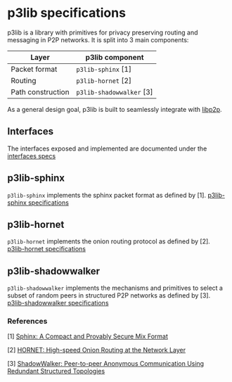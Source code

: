 # p3lib specifications

p3lib is a library with primitives for privacy preserving routing and messaging 
in P2P networks. It is split into 3 main components:

| Layer | p3lib component |
| --- | --- |
| Packet format  | `p3lib-sphinx` [1]  |
| Routing  | `p3lib-hornet` [2]  |
| Path construction | `p3lib-shadowwalker` [3]  |

As a general design goal, p3lib is built to seamlessly integrate with
[libp2p](https://github.com/libp2p).

## Interfaces

The interfaces exposed and implemented are documented under the 
[interfaces specs](./interfaces.md)

## p3lib-sphinx

`p3lib-sphinx` implements the sphinx packet format as defined by [1].
[p3lib-sphinx specifications](./p3lib-sphinx-specs.md)

## p3lib-hornet

`p3lib-hornet` implements the onion routing protocol as defined by [2].
[p3lib-hornet specifications](./p3lib-hornet-specs.md)

## p3lib-shadowwalker

`p3lib-shadowwalker` implements the mechanisms and primitives to select a subset
 of random peers in structured P2P networks as defined by [3].
[p3lib-shadowwalker specifications](./p3lib-shadowwalker-specs.md)

### References

[1] [Sphinx: A Compact and Provably Secure Mix Format](https://www.cypherpunks.ca/~iang/pubs/SphinxOR.pdf)

[2] [HORNET: High-speed Onion Routing at the Network Layer](https://dl.acm.org/citation.cfm?id=2813628)

[3] [ShadowWalker: Peer-to-peer Anonymous Communication Using Redundant Structured Topologies](https://dl.acm.org/citation.cfm?id=1653683&dl=ACM&coll=DL)

